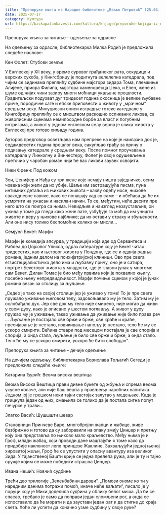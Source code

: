 ```yaml
---
title: "Препоруке књига из Народне библиотеке „Вељко Петровић“ (25.03.)"
date: 2025-07-17
category: Култура
url: https://backapalankavesti.com/kultura/knjige/preporuke-knjiga-iz-narodne-biblioteke-veljko-petrovic-25-03/
---
```


Препорука књига за читање – одељење за одрасле

На одељењу за одрасле, библиотекарка Милка Родић је предложила следеће наслове:

Кен Фолет: Стубови земље

У Енглеској у XII веку, у време суровог грађанског рата, оскудице и верских сукоба, у Кингсбриџу је подигнута велелепна катедрала, под чијим се зидинама преплићу судбине мајстора зидара Тома, племкиње Алијене, приора Филипа, мајстора каменоресца Џека, и Елен, жене из шуме од чијих чини зазиру многи моћници укаљане прошлости. Градитељски подухват дуг тридесет година окосница је велике љубавне приче, породичне саге и епске приповести о животу у „мрачном” средњем веку. Минуциозни описи изградње готске катедрале у Кингсбриџу преплићу се с мноштвом раскошно осликаних ликова, са живописним сценама немилосрдне борбе за власт и погубним интригама, а живот у једном енглеском селу верна је слика живота у Енглеској пре готово хиљаду година.

Ауторов предговор осветљава нам препреке на које је наилазио док је, седамдесетих година прошлог века, сакупљао грађу за причу о подизању катедрале у средњем веку. После помног проучавања катедрала у Линколну и Винчестеру, Фолет је своје одушевљење преточио у чаробан роман чији ће вас ликови заувек освојити.

Ники Френч: Под кожом

Зои, Џенифер и Нађа су три жене које немају ништа заједничко, осим човека који жели да их убије. Шаље им застрашујућа писма, пуна интимних детаља из њихових живота – какву одећу носе, њихове свакодневне навике, како се понашају кад су саме – и обећава да ће их усмртити на ужасан и насилан начин. То се, међутим, неће десити пре него што се поигра са њима. Невидљив и наизглед незаустављив, он ужива у томе да гледа како жене пате, узбуђује га моћ да им уништи животе и веру у њихове најближе; да их остави у страху и збуњености. Али оне нису толико беспомоћне колико он мисли…

Семјуел Бекет: Марфи

Марфи је комедија апсурда, у традицији која иде од Сервантеса и Раблеа до Џојсовог Уликса, одраз литературе коју је Бекет читао тридесетих, као и његовог живота у Лондону, где се и одвија радња романа, једним делом на психијатријској клиници. Ово пре свега егзистецијалистичко дело има и љубавну причу, оно је и сатира, портрет Бекетовог живота у младости, где је главни јунак у многоме сам Бекет. Дилан Томас је био међу првима који је похвалио књигу, посебно њену непредвидљивост. Марфи почиње сценом у којој је јунак романа везан за столицу за љуљање.

„Седео је тако на својој столици јер је уживао у томе! То је пре свега пружало уживање његовом телу, задовољавало му је тело. Затим му је ослобађало дух. Јер све док му тело није смирено, није могао да живи у свом духу, како је описано у шестом поглављу. А живот у духу пружао му је уживање, такво уживање да уживање није било права реч … Љуљање је постајало све брже и брже, све краће и краће, пресијавање је нестало, извикивање напољу је нестало, тело ће му се ускоро смирити. Већина ствари под месецом постајала је све спорија и спорија, а онда стала, љуљање је било све брже и брже, а онда стало. Тело ће му се ускоро смирити, ускоро ће бити слободан“.

Препорука књига за читање – дечије одељење

На дечијем одељењу, библиотекарка Борислава Тољагић Сегеди је предложила следеће књиге:

Катарина Ђурић: Веома висока вештица

Веома Висока Вештица прави дивне букете од жбуња и спрема веома укусне колаче, али није баш вешта у прављењу чаробних напитака. Једном јој је грешком неки тајни састојак залутао у медењаке. Када је грицнула један од њих, смањила се толико да је постала ситна попут печурке у трави…

Златко Васић: Шушшшти шевар

Становници Принчеве Баре, многобројни жапци и жабице, живе безбрижно и готово да су заборавили на опаку змију Џинџер и претњу коју она представља по њихово мало краљевство. Међу њима је и Гроф, млади жабац, који проводи дане маштајући о томе како да придобије наклоност лепе принцезе Жаклине. Захваљујући једној њеној хировитој жељи, Гроф ће се упустити у опасну авантуру иза великог Зида. У тајанственој Башти крије се једна прелепа ружа, али је ту и тајно оружје којим се може победити страшна Џинџер.

Ивана Нешић: Новчић судбине

Трећи део трилогије „Зеленбабини дарови“. „Помози ономе ко ти у наредним данима потражи помоћ, иначе неће ваљати“, писало је у поруци коју је Мики доделила судбина у облику белог миша. Да би се спасао, требало је само да поправи један сломљени рог, а онда се испоставило да ће морати и да заустави један рат и да
стигне до краја света. Хоће ли успети да коначно узме судбину у своје руке?
